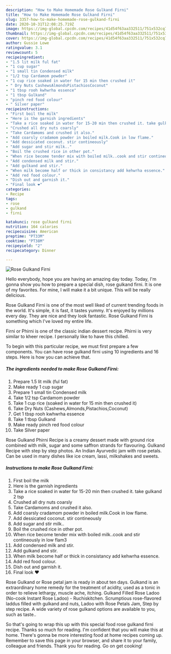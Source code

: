 ```yaml
---
description: "How to Make Homemade Rose Gulkand Firni"
title: "How to Make Homemade Rose Gulkand Firni"
slug: 3357-how-to-make-homemade-rose-gulkand-firni
date: 2020-10-31T12:08:25.719Z
image: https://img-global.cpcdn.com/recipes/41d54f63aa332511/751x532cq70/rose-gulkand-firni-recipe-main-photo.jpg
thumbnail: https://img-global.cpcdn.com/recipes/41d54f63aa332511/751x532cq70/rose-gulkand-firni-recipe-main-photo.jpg
cover: https://img-global.cpcdn.com/recipes/41d54f63aa332511/751x532cq70/rose-gulkand-firni-recipe-main-photo.jpg
author: Gussie Lowe
ratingvalue: 3.1
reviewcount: 5
recipeingredient:
- "1.5 lit milk ful fat"
- "1 cup sugar"
- "1 small tin Condensed milk"
- "1/2 tsp Cardamom powder"
- "1 cup rice soaked in water for 15 min then crushed it"
- " Dry Nuts CashewsAlmondsPistachiosCoconut"
- "1 tbsp rooh kwhwrha essence"
- "1 tbsp Gulkand"
- "pinch red food colour"
- " Silver paper"
recipeinstructions:
- "First boil the milk"
- "Here is the garnish ingredients"
- "Take a rice soaked in water for 15-20 min then crushed it. take gulkand 2 tsp"
- "Crushed all dry nuts coarsly"
- "Take Cardamoms and crushed it also."
- "Add coarsly cradamom powder in boiled milk.Cook in low flame."
- "Add dessicated coconut. stir contineously"
- "Add sugar and stir milk.."
- "Boil the crushed rice in other pot."
- "When rice become tender mix with boiled milk..cook and stir contineously in low flam3"
- "Add condensed milk and stir."
- "Add gulkand and stir."
- "When milk become half or thick in consistancy add kehwrha essence."
- "Add red food colour."
- "Dish out and garnish it."
- "Final look ❤"
categories:
- Recipe
tags:
- rose
- gulkand
- firni

katakunci: rose gulkand firni 
nutrition: 164 calories
recipecuisine: American
preptime: "PT33M"
cooktime: "PT38M"
recipeyield: "2"
recipecategory: Dinner

---
```



![Rose Gulkand Firni](https://img-global.cpcdn.com/recipes/41d54f63aa332511/751x532cq70/rose-gulkand-firni-recipe-main-photo.jpg)

Hello everybody, hope you are having an amazing day today. Today, I'm gonna show you how to prepare a special dish, rose gulkand firni. It is one of my favorites. For mine, I will make it a bit unique. This will be really delicious.

Rose Gulkand Firni is one of the most well liked of current trending foods in the world. It's simple, it is fast, it tastes yummy. It's enjoyed by millions every day. They are nice and they look fantastic. Rose Gulkand Firni is something which I've loved my entire life.

Firni or Phirni is one of the classic indian dessert recipe. Phirni is very similar to kheer recipe. I personally like to have this chilled.


To begin with this particular recipe, we must first prepare a few components. You can have rose gulkand firni using 10 ingredients and 16 steps. Here is how you can achieve that.

<!--inarticleads1-->

##### The ingredients needed to make Rose Gulkand Firni:

1. Prepare 1.5 lit milk (ful fat)
1. Make ready 1 cup sugar
1. Prepare 1 small tin Condensed milk
1. Take 1/2 tsp Cardamom powder
1. Take 1 cup rice (soaked in water for 15 min then crushed it)
1. Take  Dry Nuts (Cashews,Almonds,Pistachios,Coconut)
1. Get 1 tbsp rooh kwhwrha essence
1. Take 1 tbsp Gulkand
1. Make ready pinch red food colour
1. Take  Silver paper


Rose Gulkand Phirni Recipe is a creamy dessert made with ground rice combined with milk, sugar and some saffron strands for flavouring. Gulkand Recipe with step by step photos. An Indian Ayurvedic jam with rose petals. Can be used in many dishes like ice cream, lassi, milkshakes and sweets. 

<!--inarticleads2-->

##### Instructions to make Rose Gulkand Firni:

1. First boil the milk
1. Here is the garnish ingredients
1. Take a rice soaked in water for 15-20 min then crushed it. take gulkand 2 tsp
1. Crushed all dry nuts coarsly
1. Take Cardamoms and crushed it also.
1. Add coarsly cradamom powder in boiled milk.Cook in low flame.
1. Add dessicated coconut. stir contineously
1. Add sugar and stir milk..
1. Boil the crushed rice in other pot.
1. When rice become tender mix with boiled milk..cook and stir contineously in low flam3
1. Add condensed milk and stir.
1. Add gulkand and stir.
1. When milk become half or thick in consistancy add kehwrha essence.
1. Add red food colour.
1. Dish out and garnish it.
1. Final look ❤


Rose Gulkand or Rose petal jam is ready in about ten days. Gulkand is an extraordinary home remedy for the treatment of acidity, used as a tonic in order to relieve lethargy, muscle ache, itching. Gulkand Filled Rose Ladoo (No-cook Instant Rose Ladoo) - Ruchiskitchen. Scrumptious rose-flavored laddus filled with gulkand and nuts, Ladoo with Rose Petals Jam, Step by step recipe. A wide variety of rose gulkand options are available to you, such as taste.. 

So that's going to wrap this up with this special food rose gulkand firni recipe. Thanks so much for reading. I'm confident that you will make this at home. There's gonna be more interesting food at home recipes coming up. Remember to save this page in your browser, and share it to your family, colleague and friends. Thank you for reading. Go on get cooking!
